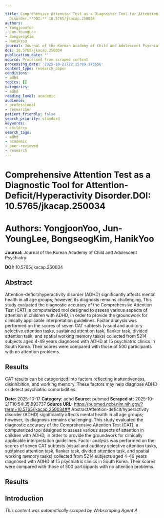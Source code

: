 ```yaml
---

title: Comprehensive Attention Test as a Diagnostic Tool for Attention-Deficit/Hyperactivity
  Disorder.**DOI:** 10.5765/jkacap.250034
authors:
- YongjoonYoo
- Jun-YoungLee
- BongseogKim
- HanikYoo
journal: Journal of the Korean Academy of Child and Adolescent Psychiatry
doi: 10.5765/jkacap.250034
publication_date: ''
source: Processed from scraped content
processing_date: '2025-10-21T22:15:09.175556'
content_type: research_paper
conditions:
- adhd
topics: []
categories:
- adhd
reading_level: academic
audience:
- professional
- researcher
patient_friendly: false
search_priority: standard
keywords:
- children
search_tags:
- adhd
- academic
- peer-reviewed
- research
---
```




# Comprehensive Attention Test as a Diagnostic Tool for Attention-Deficit/Hyperactivity Disorder.**DOI:** 10.5765/jkacap.250034

# **Authors:** YongjoonYoo, Jun-YoungLee, BongseogKim, HanikYoo

**Journal:** Journal of the Korean Academy of Child and Adolescent Psychiatry

**DOI:** 10.5765/jkacap.250034

## Abstract

Attention-deficit/hyperactivity disorder (ADHD) significantly affects mental health in all age groups; however, its diagnosis remains challenging. This study evaluated the diagnostic accuracy of the Comprehensive Attention Test (CAT), a computerized tool designed to assess various aspects of attention in children with ADHD, in order to provide the groundwork for clinically applicable interpretation guidelines.
Factor analysis was performed on the scores of seven CAT subtests (visual and auditory selective attention tasks, sustained attention task, flanker task, divided attention task, and spatial working memory tasks) collected from 5214 subjects aged 4-49 years diagnosed with ADHD at 15 psychiatric clinics in South Korea. Their scores were compared with those of 500 participants with no attention problems.
## Results
CAT results can be categorized into factors reflecting inattentiveness, disinhibition, and working memory. These factors may help diagnose ADHD or detect psychiatric comorbidities.

**Date:** 2025-10-17
**Category:** adhd
**Source:** pubmed
**Scraped at:** 2025-10-21T10:54:35.893737
**Source URL:** https://pubmed.ncbi.nlm.nih.gov/?term=10.5765/jkacap.250034## AbstractAttention-deficit/hyperactivity disorder (ADHD) significantly affects mental health in all age groups; however, its diagnosis remains challenging. This study evaluated the diagnostic accuracy of the Comprehensive Attention Test (CAT), a computerized tool designed to assess various aspects of attention in children with ADHD, in order to provide the groundwork for clinically applicable interpretation guidelines.
Factor analysis was performed on the scores of seven CAT subtests (visual and auditory selective attention tasks, sustained attention task, flanker task, divided attention task, and spatial working memory tasks) collected from 5214 subjects aged 4-49 years diagnosed with ADHD at 15 psychiatric clinics in South Korea. Their scores were compared with those of 500 participants with no attention problems.
## Results
## Introduction
*This content was automatically scraped by Webscraping Agent A*